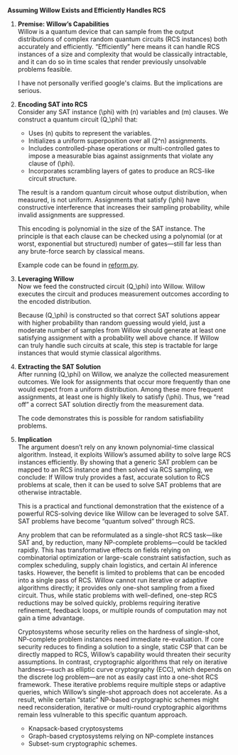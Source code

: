 **Assuming Willow Exists and Efficiently Handles RCS**

1. **Premise: Willow’s Capabilities**  
    Willow is a quantum device that can sample from the output distributions of complex random quantum circuits (RCS instances) both accurately and efficiently. “Efficiently” here means it can handle RCS instances of a size and complexity that would be classically intractable, and it can do so in time scales that render previously unsolvable problems feasible.

    I have not personally verified google's claims.  But the implications are serious.

2. **Encoding SAT into RCS**  
   Consider any SAT instance \(\phi\) with \(n\) variables and \(m\) clauses. We construct a quantum circuit \(Q_\phi\) that:  
   - Uses \(n\) qubits to represent the variables.  
   - Initializes a uniform superposition over all \(2^n\) assignments.  
   - Includes controlled-phase operations or multi-controlled gates to impose a measurable bias against assignments that violate any clause of \(\phi\).  
   - Incorporates scrambling layers of gates to produce an RCS-like circuit structure.

   The result is a random quantum circuit whose output distribution, when measured, is not uniform. Assignments that satisfy \(\phi\) have constructive interference that increases their sampling probability, while invalid assignments are suppressed.

   This encoding is polynomial in the size of the SAT instance. The principle is that each clause can be checked using a polynomial (or at worst, exponential but structured) number of gates—still far less than any brute-force search by classical means.

   Example code can be found in [reform.py](reform.py).

3. **Leveraging Willow**  
   Now we feed the constructed circuit \(Q_\phi\) into Willow.  Willow executes the circuit and produces measurement outcomes according to the encoded distribution.

   Because \(Q_\phi\) is constructed so that correct SAT solutions appear with higher probability than random guessing would yield, just a moderate number of samples from Willow should generate at least one satisfying assignment with a probability well above chance. If Willow can truly handle such circuits at scale, this step is tractable for large instances that would stymie classical algorithms.

4. **Extracting the SAT Solution**  
   After running \(Q_\phi\) on Willow, we analyze the collected measurement outcomes. We look for assignments that occur more frequently than one would expect from a uniform distribution. Among these more frequent assignments, at least one is highly likely to satisfy \(\phi\). Thus, we “read off” a correct SAT solution directly from the measurement data.

   The code demonstrates this is possible for random satisfiability problems.

5. **Implication**  
   The argument doesn’t rely on any known polynomial-time classical algorithm. Instead, it exploits Willow’s assumed ability to solve large RCS instances efficiently. By showing that a generic SAT problem can be mapped to an RCS instance and then solved via RCS sampling, we conclude: If Willow truly provides a fast, accurate solution to RCS problems at scale, then it can be used to solve SAT problems that are otherwise intractable.

   This is a practical and functional demonstration that the existence of a powerful RCS-solving device like Willow can be leveraged to solve SAT. SAT problems have become “quantum solved” through RCS.

   Any problem that can be reformulated as a single-shot RCS task—like SAT and, by reduction, many NP-complete problems—could be tackled rapidly. This has transformative effects on fields relying on combinatorial optimization or large-scale constraint satisfaction, such as complex scheduling, supply chain logistics, and certain AI inference tasks. However, the benefit is limited to problems that can be encoded into a single pass of RCS. Willow cannot run iterative or adaptive algorithms directly; it provides only one-shot sampling from a fixed circuit. Thus, while static problems with well-defined, one-step RCS reductions may be solved quickly, problems requiring iterative refinement, feedback loops, or multiple rounds of computation may not gain a time advantage.

   Cryptosystems whose security relies on the hardness of single-shot, NP-complete problem instances need immediate re-evaluation. If core security reduces to finding a solution to a single, static CSP that can be directly mapped to RCS, Willow’s capability would threaten their security assumptions. In contrast, cryptographic algorithms that rely on iterative hardness—such as elliptic curve cryptography (ECC), which depends on the discrete log problem—are not as easily cast into a one-shot RCS framework. These iterative problems require multiple steps or adaptive queries, which Willow’s single-shot approach does not accelerate. As a result, while certain “static” NP-based cryptographic schemes might need reconsideration, iterative or multi-round cryptographic algorithms remain less vulnerable to this specific quantum approach.

    - Knapsack-based cryptosystems  
    - Graph-based cryptosystems relying on NP-complete instances  
    - Subset-sum cryptographic schemes.


